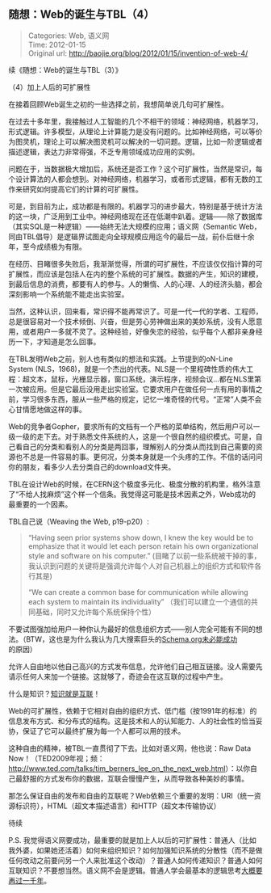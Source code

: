 随想：Web的诞生与TBL（4）
---
    
> Categories: Web, 语义网  
> Time: 2012-01-15  
> Original url: <http://baojie.org/blog/2012/01/15/invention-of-web-4/>
    
续《随想：Web的诞生与TBL（3）》

（4）加上人后的可扩展性

在接着回顾Web诞生之初的一些选择之前，我想简单说几句可扩展性。

在过去十多年里，我接触过人工智能的几个不相干的领域：神经网络，机器学习，形式逻辑。许多模型，从理论上计算能力是没有问题的。比如神经网络，可以等价为图灵机，理论上可以解决图灵机可以解决的一切问题。逻辑，比如一阶逻辑或者描述逻辑，表达力非常得强，不乏专用领域成功应用的实例。

问题在于，当数据极大增加后，系统还是否工作？这个可扩展性，当然是常识，每个设计算法的人都会想到。对神经网络，机器学习，或者形式逻辑，都有无数的工作来研究如何提高它们的计算的可扩展性。

可是，到目前为止，成功都是有限的。机器学习的进步最大，特别是基于统计方法的这一块，广泛用到工业中。神经网络现在还在低潮中趴着。逻辑——除了数据库（其实SQL是一种逻辑）——始终无法大规模的应用；语义网（Semantic Web，同由TBL倡导）是逻辑界试图走向全球规模应用迄今的最后一战，前仆后继十余年，至今成绩极为有限。

在经历、目睹很多失败后，我渐渐觉得，所谓的可扩展性，不应该仅仅指计算的可扩展性，而应该是包括人在内的整个系统的可扩展性。数据的产生，知识的建模，到最后信息的消费，都要有人的参与。人的懒惰、人的心理、人的经济头脑，都会深刻影响一个系统能不能走出实验室。

当然，这种认识，回来看，常识得不能再常识了。可是一代一代的学者、工程师，总是很容易对一个技术倾倒、兴奋，但是劳心劳神做出来的美妙系统，没有人愿意用，或者用户一多就不灵了。这种经验，好像失恋的经验，似乎每个人都非亲身经历一下，才知道是怎么回事。

在TBL发明Web之前，别人也有类似的想法和实践。上节提到的oN-Line System (NLS，1968)，就是一个杰出的代表。NLS是一个里程碑性质的伟大工程：超文本，鼠标，光栅显示器，窗口系统，演示程序，视频会议…都在NLS里第一次被应用。但是它最后没用走出实验室。它要求用户在做任何一点有用的事情之前，学习很多东西，服从一些严格的规定，记忆一堆奇怪的代号。“正常”人类不会心甘情愿地做这样的事。

Web的竞争者Gopher，要求所有的文档有一个严格的菜单结构，然后用户可以一级一级的走下去。对于熟悉文件系统的人，这是一个很自然的组织模式。可是，自己看自己的分类和看别人的分类是两回事，理解别人的分类从而找到自己需要的资源也不总是一件容易的事。更何况，分类本身就是一个头疼的工作。不信的话问问你的朋友，看多少人去分类自己的download文件夹。

TBL在设计Web的时候，在CERN这个极度多元化、极度分散的机构里，格外注意了“不给人找麻烦”这个样一个信条。我觉得这可能是技术因素之外，Web成功的最重要的一个因素。     

TBL自己说（Weaving the Web, p19-p20）:

> “Having seen prior systems show down, I knew the key would be to emphasize that it would let each person retain his own organizational style and software on his computer.” (目睹了以前一些系统被干掉的事，我认识到问题的关键将是强调允许每个人对自己机器上的组织方式和软件各行其是)
> 
> “We can create a common base for communication while allowing each system to maintain its individuality” （我们可以建立一个通信的共同基础，同时又允许每个系统保持个性）


不要试图强加给用户一种你认为最好的信息组织方式——别人完全可能有不同的想法。（BTW，这也是为什么我认为几大搜索巨头的[Schema.org未必能成功](http://baojie.org/blog/2012/01/15/invention-of-web-4/schema.org%E5%8F%AF%E8%83%BD%E9%9D%A2%E4%B8%B4%E7%9A%84%E5%87%A0%E4%B8%AA%E6%8C%91%E6%88%98)的原因）

允许人自由地以他自己高兴的方式发布信息，允许他们自己相互链接。没人需要先请示任何人来加一个链接。这就够了，奇迹会在这互联的过程中产生。

什么是知识？[知识就是互联](http://blog.baojie.org/2011/11/22/linking-is-knowledge/)！

Web的可扩展性，依赖于它相对自由的组织方式、低门槛（按1991年的标准）的信息发布方式、和分布式的结构。这是技术和人的认知能力、人的社会性的恰当妥协，保证了它可以最终扩展为每一个人都可以用的技术。

这种自由的精神，被TBL一直贯彻了下去。比如对语义网，他也说：Raw Data Now！（TED2009年视；频：<http://www.ted.com/talks/tim_berners_lee_on_the_next_web.html>）：以你自己最舒服的方式发布你的数据，互联会慢慢产生，从而导致各种美妙的事情。

那怎么保证自由的发布和自由的互联呢？Web依赖三个重要的发明：URI（统一资源标识符），HTML（超文本描述语言）和HTTP（超文本传输协议）

待续

P.S. 我觉得语义网要成功，最重要的就是加上人以后的可扩展性：普通人（比如我外婆，如果她还活着）如何来组织知识？如何加强知识系统的分散性（而不是做任何改动之前要问另一个人来批准这个改动）？普通人如何传递知识？普通人如何互联知识？不要想当然。语义网不会是逻辑。普通人学会最基本的逻辑思考[大概要再过一千年](http://blog.baojie.org/2011/12/08/logic/)。     
    